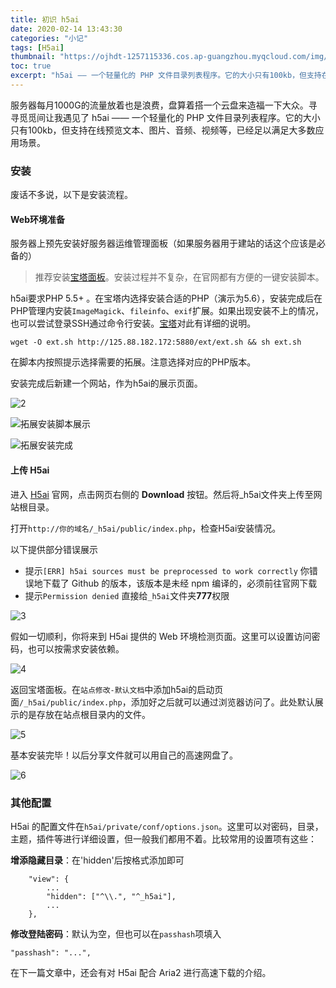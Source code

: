 ```yaml
---
title: 初识 h5ai
date: 2020-02-14 13:43:30
categories: "小记"
tags: [H5ai]
thumbnail: "https://ojhdt-1257115336.cos.ap-guangzhou.myqcloud.com/img/20200215/1.png"
toc: true
excerpt: "h5ai —— 一个轻量化的 PHP 文件目录列表程序。它的大小只有100kb，但支持在线预览文本、图片、音频、视频等，已经足以满足大多数应用场景。"
---
```

服务器每月1000G的流量放着也是浪费，盘算着搭一个云盘来造福一下大众。寻寻觅觅间让我遇见了 h5ai —— 一个轻量化的 PHP 文件目录列表程序。它的大小只有100kb，但支持在线预览文本、图片、音频、视频等，已经足以满足大多数应用场景。

### 安装

废话不多说，以下是安装流程。

#### Web环境准备

服务器上预先安装好服务器运维管理面板（如果服务器用于建站的话这个应该是必备的）

>推荐安装[宝塔面板](https://www.bt.cn/)。安装过程并不复杂，在官网都有方便的一键安装脚本。

h5ai要求PHP 5.5+ 。在宝塔内选择安装合适的PHP（演示为5.6），安装完成后在PHP管理内安装`ImageMagick`、`fileinfo`、`exif`扩展。如果出现安装不上的情况，也可以尝试登录SSH通过命令行安装。[宝塔](https://www.bt.cn/bbs/thread-517-1-1.html)对此有详细的说明。

```
wget -O ext.sh http://125.88.182.172:5880/ext/ext.sh && sh ext.sh
```
在脚本内按照提示选择需要的拓展。注意选择对应的PHP版本。

安装完成后新建一个网站，作为h5ai的展示页面。

![2](https://ojhdt-1257115336.cos.ap-guangzhou.myqcloud.com/img/20200215/2.png)

![拓展安装脚本展示](https://ojhdt-1257115336.cos.ap-guangzhou.myqcloud.com/img/20200215/%E6%8B%93%E5%B1%95%E5%AE%89%E8%A3%85%E8%84%9A%E6%9C%AC%E5%B1%95%E7%A4%BA.png)

![拓展安装完成](https://ojhdt-1257115336.cos.ap-guangzhou.myqcloud.com/img/20200215/%E5%AE%89%E8%A3%85%E5%AE%8C%E6%88%90%E6%88%AA%E5%9B%BE.png)

#### 上传 H5ai

进入 [H5ai](https://larsjung.de/h5ai/) 官网，点击网页右侧的 **Download** 按钮。然后将_h5ai文件夹上传至网站根目录。

打开`http://你的域名/_h5ai/public/index.php`，检查H5ai安装情况。

以下提供部分错误展示

- 提示`[ERR] h5ai sources must be preprocessed to work correctly`
  你错误地下载了 Github 的版本，该版本是未经 npm 编译的，必须前往官网下载
- 提示`Permission denied`
  直接给`_h5ai`文件夹**777**权限

![3](https://ojhdt-1257115336.cos.ap-guangzhou.myqcloud.com/img/20200215/3.png)

假如一切顺利，你将来到 H5ai 提供的 Web 环境检测页面。这里可以设置访问密码，也可以按需求安装依赖。

![4](https://ojhdt-1257115336.cos.ap-guangzhou.myqcloud.com/img/20200215/4.png)

返回宝塔面板。在`站点修改-默认文档`中添加h5ai的启动页面`/_h5ai/public/index.php`，添加好之后就可以通过浏览器访问了。此处默认展示的是存放在站点根目录内的文件。

![5](https://ojhdt-1257115336.cos.ap-guangzhou.myqcloud.com/img/20200215/5.png)

基本安装完毕！以后分享文件就可以用自己的高速网盘了。

![6](https://ojhdt-1257115336.cos.ap-guangzhou.myqcloud.com/img/20200215/6.png)

### 其他配置

H5ai 的配置文件在`h5ai/private/conf/options.json`。这里可以对密码，目录，主题，插件等进行详细设置，但一般我们都用不着。比较常用的设置项有这些：

**增添隐藏目录**：在'hidden'后按格式添加即可
```
    "view": {
        ...
        "hidden": ["^\\.", "^_h5ai"],
        ...
    },
```

**修改登陆密码**：默认为空，但也可以在`passhash`项填入
```
"passhash": "...",
```

在下一篇文章中，还会有对 H5ai 配合 Aria2 进行高速下载的介绍。
